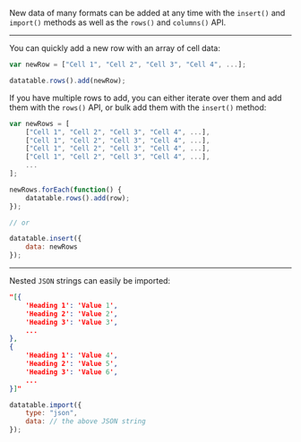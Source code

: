 New data of many formats can be added at any time with the `insert()` and `import()` methods as well as the `rows()` and `columns()` API.

---

You can quickly add a new row with an array of cell data:

```javascript
var newRow = ["Cell 1", "Cell 2", "Cell 3", "Cell 4", ...];

datatable.rows().add(newRow);
```

If you have multiple rows to add, you can either iterate over them and add them with the `rows()` API, or bulk add them with the `insert()` method:

```javascript
var newRows = [
    ["Cell 1", "Cell 2", "Cell 3", "Cell 4", ...],
    ["Cell 1", "Cell 2", "Cell 3", "Cell 4", ...],
    ["Cell 1", "Cell 2", "Cell 3", "Cell 4", ...],
    ["Cell 1", "Cell 2", "Cell 3", "Cell 4", ...],
    ...
];

newRows.forEach(function() {
    datatable.rows().add(row);
});

// or

datatable.insert({
    data: newRows
});
```

---

Nested `JSON` strings can easily be imported:

```json
"[{
    'Heading 1': 'Value 1',
    'Heading 2': 'Value 2',
    'Heading 3': 'Value 3',
    ...
},
{
    'Heading 1': 'Value 4',
    'Heading 2': 'Value 5',
    'Heading 3': 'Value 6',
    ...
}]"
```

```javascript
datatable.import({
    type: "json",
    data: // the above JSON string
});
```